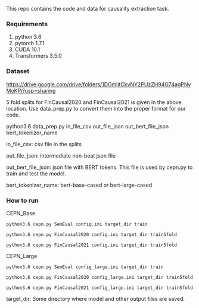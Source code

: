 This repo contains the code and data for causality extraction task.

### Requirements ###

1) python 3.6
2) pytorch 1.7.1
3) CUDA 10.1
4) Transformers 3.5.0

### Dataset ###

https://drive.google.com/drive/folders/1DGmljtCkvNY2PUzZH94G74agPNyMoKPi?usp=sharing

5 fold splits for FinCausal2020 and FinCausal2021 is given in the above location. Use data_prep.py to convert them into the proper format for our code.

python3.6 data_prep.py in_file_csv out_file_json out_bert_file_json bert_tokenizer_name

in_file_csv: csv file in the splits

out_file_json: intermediate non-beat json file

out_bert_file_json: json file with BERT tokens. This file is used by cepn.py to train and test the model.

bert_tokenizer_name: bert-base-cased or bert-large-cased

### How to run ###

CEPN_Base

	python3.6 cepn.py SemEval config.ini target_dir train

	python3.6 cepn.py FinCausal2020 config.ini target_dir train5fold

	python3.6 cepn.py FinCausal2021 config.ini target_dir train5fold

CEPN_Large

	python3.6 cepn.py SemEval config_large.ini target_dir train

	python3.6 cepn.py FinCausal2020 config_large.ini target_dir train5fold

	python3.6 cepn.py FinCausal2021 config_large.ini target_dir train5fold

target_dir: Some directory where model and other output files are saved.

